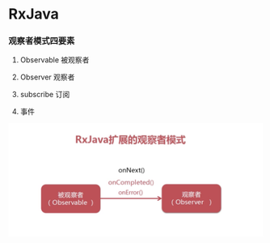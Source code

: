 # RxJava

### 观察者模式四要素

1. Observable 被观察者

2. Observer 观察者

3. subscribe 订阅

4. 事件

![观察者模式](/img/观察者模式.png)